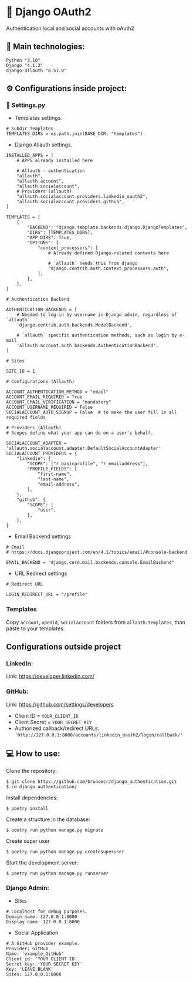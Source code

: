 # 📘 Django OAuth2

Authentication local and social accounts with oAuth2

## 📑 Main technologies:

```shell
Python "3.10"
Django "4.1.2"
django-allauth "0.51.0"
```

## ⚙️ Configurations inside project:

### 📄 Settings.py

* Templates settings.

```shell
# Subdir Templates
TEMPLATES_DIRS = os.path.join(BASE_DIR, "templates")
```

* Django Allauth settings.

```shell
INSTALLED_APPS = [
    # APPS already installed here
    
    # Allauth - authentication
    "allauth",
    "allauth.account",
    "allauth.socialaccount",
    # Providers (allauth)
    "allauth.socialaccount.providers.linkedin_oauth2",
    "allauth.socialaccount.providers.github",
]
```

```shell
TEMPLATES = [
    {
        "BACKEND": "django.template.backends.django.DjangoTemplates",
        "DIRS": [TEMPLATES_DIRS],
        "APP_DIRS": True,
        "OPTIONS": {
            "context_processors": [
                # Already defined Django-related contexts here

                # `allauth` needs this from django
                "django.contrib.auth.context_processors.auth",
            ],
        },
    },
]
```

```shell
# Authentication Backend

AUTHENTICATION_BACKENDS = [
    # Needed to log-in by username in Django admin, regardless of `allauth`
    'django.contrib.auth.backends.ModelBackend',

    # `allauth` specific authentication methods, such as login by e-mail
    'allauth.account.auth_backends.AuthenticationBackend',
]
```

```shell
# Sites

SITE_ID = 1
```

```shell
# Configurations (Allauth)

ACCOUNT_AUTHENTICATION_METHOD = "email"
ACCOUNT_EMAIL_REQUIRED = True
ACCOUNT_EMAIL_VERIFICATION = "mandatory"
ACCOUNT_USERNAME_REQUIRED = False
SOCIALACCOUNT_AUTO_SIGNUP = False  # to make the user fill in all required fields
```

```shell
# Providers (Allauth)
# Scopes define what your app can do on a user's behalf.

SOCIALACCOUNT_ADAPTER = 'allauth.socialaccount.adapter.DefaultSocialAccountAdapter'
SOCIALACCOUNT_PROVIDERS = {
    "linkedin": {
        "SCOPE": ["r_basicprofile", "r_emailaddress"],
        "PROFILE_FIELDS": [
            "first-name",
            "last-name",
            "email-address",
        ],
    },
    "github": {
        "SCOPE": [
            "user",
        ],
    },
}
```

* Email Backend settings

```shell
# Email
# https://docs.djangoproject.com/en/4.1/topics/email/#console-backend

EMAIL_BACKEND = "django.core.mail.backends.console.EmailBackend"
```

* URL Redirect settings

````shell
# Redirect URL

LOGIN_REDIRECT_URL = "/profile"
````

### Templates

Copy ``account``, ``openid``, ``socialaccount`` folders from ``allauth.templates``, than paste to your templates.

## Configurations outside project

### LinkedIn:

Link: https://developer.linkedin.com/

### GitHub:

Link: https://github.com/settings/developers

* Client ID = ``YOUR_CLIENT_ID``
* Client Secret = ``YOUR_SECRET_KEY``
* Authorized callback/redirect URLs: ``'http://127.0.0.1:8000/accounts/linkedin_oauth2/login/callback/'``

## 💻 How to use:
Clone the repository:
```shell
$ git clone https://github.com/brunomcr/django_authentication.git
$ cd django_authentication/
```
Install dependencies:
```shell
$ poetry install
```
Create a structure in the database:
```shell
$ poetry run python manage.py migrate
```
Create super user
```shell
$ poetry run python manage.py createsuperuser
```
Start the development server:
```shell
$ poetry run python manage.py runserver
```

### Django Admin:

* Sites

```shell
# Localhost for debug purposes.
Domain name: 127.0.0.1:8000
Display name: 127.0.0.1:8000
```

* Social Application

```shell
# A GitHub provider example.
Provider: GitHub
Name: 'example_GitHub'
Client id: 'YOUR CLIENT ID'
Secret key: 'YOUR SECRET KEY'
Key: 'LEAVE BLANK'
Sites: 127.0.0.1:8000
```
